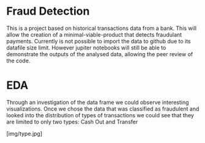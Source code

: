 # Fraud Detection

This is a project based on historical transactions data from a bank. This will allow the creation of a minimal-viable-product that detects fraudulant payments.
Currently is not possible to import the data to github due to its datafile size limit. However jupiter notebooks will still be able to demonstrate the outputs of the analysed data, allowing the peer review of the code.

# EDA

Through an investigation of the data frame we could observe interesting visualizations. Once we chose the data that was classified as fraudulent and looked into the distribution of types of transactions we could see that they are limited to only two types: Cash Out and Transfer

[img/type.jpg]
